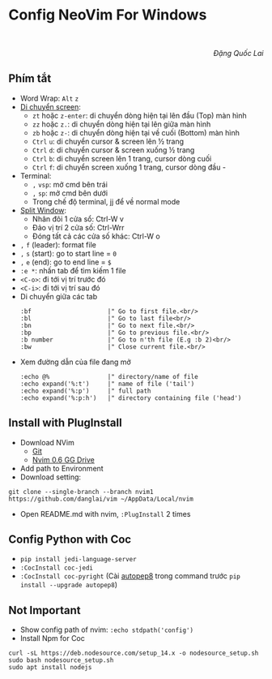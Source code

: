 # Config NeoVim For Windows

<br/>
<p align='right'><em>Đặng Quốc Lai</em></p>

## Phím tắt
- Word Wrap: `Alt` `z`
- [Di chuyển screen](https://stackoverflow.com/questions/3458689/how-to-move-screen-without-moving-cursor-in-vim):
  - `zt` hoặc `z-enter`: di chuyển dòng hiện tại lên đầu (Top) màn hình
  - `zz` hoặc `z.`: di chuyển dòng hiện tại lên giữa màn hình
  - `zb` hoặc `z-`: di chuyển dòng hiện tại về cuối (Bottom) màn hình
  - `Ctrl` `u`: di chuyển cursor & screen lên ½ trang
  - `Ctrl` `d`: di chuyển cursor & screen xuống ½ trang
  - `Ctrl` `b`: di chuyển screen lên 1 trang, cursor dòng cuối
  - `Ctrl` `f`: di chuyển screen xuống 1 trang, cursor dòng đầu  - 
- Terminal:
  - `,` `vsp`: mở cmd bên trái
  - `,` `sp`: mở cmd bên dưới
  - Trong chế độ terminal, jj để về normal mode
- [Split Window](https://gist.github.com/Starefossen/5957088):
  - Nhân đôi 1 cửa sổ: Ctrl-W v
  - Đảo vị trí 2 cửa số: Ctrl-Wrr
  - Đóng tất cả các cửa số khác: Ctrl-W o
- `,` `f` (leader): format file 
- `,` `s` (start): go to start line = `0`
- `,` `e` (end): go to end line = `$` 
- `:e *`: nhấn tab để tìm kiếm 1 file
- `<C-o>`: đi tới vị trí trước đó
- `<C-i>`: đi tới vị trí sau đó
- Di chuyển giữa các tab
    ```vim
    :bf                     |" Go to first file.<br/>
    :bl                     |" Go to last file<br/>
    :bn                     |" Go to next file.<br/>
    :bp                     |" Go to previous file.<br/>
    :b number               |" Go to n'th file (E.g :b 2)<br/>
    :bw                     |" Close current file.<br/>
    ```
- Xem đường dẫn của file đang mở
    ```vim
    :echo @%                |" directory/name of file
    :echo expand('%:t')     |" name of file ('tail')
    :echo expand('%:p')     |" full path
    :echo expand('%:p:h')   |" directory containing file ('head')
    ```
## Install with PlugInstall
- Download NVim
  - [Git](https://github.com/neovim/neovim/releases/tag/nightly)
  - [Nvim 0.6 GG Drive](https://drive.google.com/file/d/14JuitC9dE7uXDbm57sZa8sCAeu7L0QBq)
- Add path to Environment
- Download setting:
```
git clone --single-branch --branch nvim1 https://github.com/danglai/vim ~/AppData/Local/nvim
```
- Open README.md with nvim, `:PlugInstall` 2 times

## Config Python with Coc
- `pip install jedi-language-server`
- `:CocInstall coc-jedi`
- `:CocInstall coc-pyright` (Cài [autopep8](https://pypi.org/project/autopep8/) trong command trước `pip install --upgrade autopep8`)

## Not Important
- Show config path of nvim: `:echo stdpath('config')`
- Install Npm for Coc
```
curl -sL https://deb.nodesource.com/setup_14.x -o nodesource_setup.sh
sudo bash nodesource_setup.sh
sudo apt install nodejs
```
